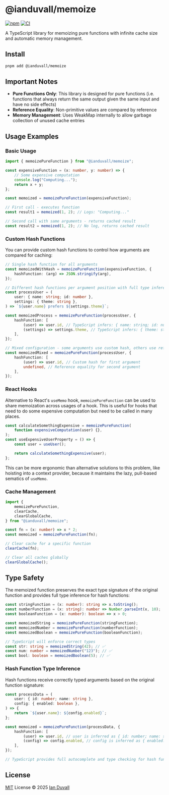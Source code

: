 # @ianduvall/memoize

[![npm](https://img.shields.io/npm/v/@ianduvall/memoize.svg)](https://npmjs.com/package/@ianduvall/memoize)
[![CI](https://github.com/ianduvall/memoize/actions/workflows/ci.yml/badge.svg)](https://github.com/ianduvall/memoize/actions/workflows/ci.yml)

A TypeScript library for memoizing pure functions with infinite cache size and automatic memory management.

## Install

```bash
pnpm add @ianduvall/memoize
```

## Important Notes

- **Pure Functions Only**: This library is designed for pure functions (i.e. functions that always return the same output given the same input and have no side effects)
- **Reference Equality**: Non-primitive values are compared by reference
- **Memory Management**: Uses WeakMap internally to allow garbage collection of unused cache entries

## Usage Examples

### Basic Usage

```ts
import { memoizePureFunction } from "@ianduvall/memoize";

const expensiveFunction = (x: number, y: number) => {
	// Some expensive computation
	console.log("Computing...");
	return x + y;
};

const memoized = memoizePureFunction(expensiveFunction);

// First call - executes function
const result1 = memoized(1, 2); // Logs: "Computing..."

// Second call with same arguments - returns cached result
const result2 = memoized(1, 2); // No log, returns cached result
```

### Custom Hash Functions

You can provide custom hash functions to control how arguments are compared for caching:

```ts
// Single hash function for all arguments
const memoizedWithHash = memoizePureFunction(expensiveFunction, {
	hashFunction: (arg) => JSON.stringify(arg),
});

// Different hash functions per argument position with full type inference
const processUser = (
	user: { name: string; id: number },
	settings: { theme: string },
) => `${user.name} prefers ${settings.theme}`;

const memoizedProcess = memoizePureFunction(processUser, {
	hashFunction: [
		(user) => user.id, // TypeScript infers: { name: string; id: number }
		(settings) => settings.theme, // TypeScript infers: { theme: string }
	],
});

// Mixed configuration - some arguments use custom hash, others use reference equality
const memoizedMixed = memoizePureFunction(processUser, {
	hashFunction: [
		(user) => user.id, // Custom hash for first argument
		undefined, // Reference equality for second argument
	],
});
```

### React Hooks

Alternative to React's `useMemo` hook, `memoizePureFunction` can be used to share memoization across usages of a hook. This is useful for hooks that need to do some expensive computation but need to be called in many places.

```ts
const calculateSomethingExpensive = memoizePureFunction(
	function expensiveComputation(user) {},
);
const useExpensiveUserProperty = () => {
	const user = useUser();

	return calculateSomethingExpensive(user);
};
```

This can be more ergonomic than alternative solutions to this problem, like hoisting into a context provider, because it maintains the lazy, pull-based sematics of `useMemo`.

### Cache Management

```ts
import {
	memoizePureFunction,
	clearCache,
	clearGlobalCache,
} from "@ianduvall/memoize";

const fn = (x: number) => x * 2;
const memoized = memoizePureFunction(fn);

// Clear cache for a specific function
clearCache(fn);

// Clear all caches globally
clearGlobalCache();
```

## Type Safety

The memoized function preserves the exact type signature of the original function and provides full type inference for hash functions:

```ts
const stringFunction = (x: number): string => x.toString();
const numberFunction = (x: string): number => Number.parseInt(x, 10);
const booleanFunction = (x: number): boolean => x > 0;

const memoizedString = memoizePureFunction(stringFunction);
const memoizedNumber = memoizePureFunction(numberFunction);
const memoizedBoolean = memoizePureFunction(booleanFunction);

// TypeScript will enforce correct types
const str: string = memoizedString(42); // ✅
const num: number = memoizedNumber("123"); // ✅
const bool: boolean = memoizedBoolean(5); // ✅
```

### Hash Function Type Inference

Hash functions receive correctly typed arguments based on the original function signature:

```ts
const processData = (
	user: { id: number; name: string },
	config: { enabled: boolean },
) => {
	return `${user.name}: ${config.enabled}`;
};

const memoized = memoizePureFunction(processData, {
	hashFunction: [
		(user) => user.id, // user is inferred as { id: number; name: string }
		(config) => config.enabled, // config is inferred as { enabled: boolean }
	],
});

// TypeScript provides full autocomplete and type checking for hash function parameters
```

## License

[MIT](./LICENSE) License © 2025 [Ian Duvall](https://github.com/ianduvall)
